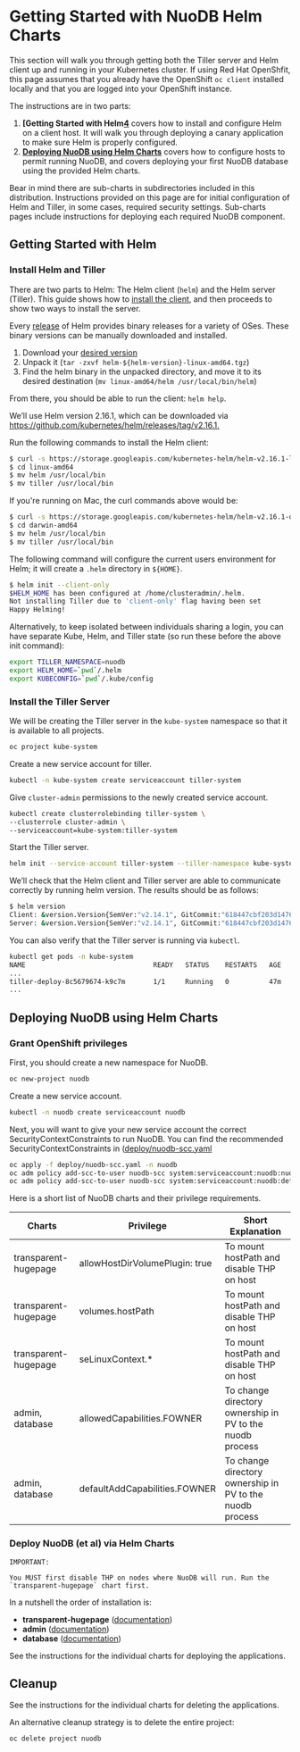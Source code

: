 # Getting Started with NuoDB Helm Charts

This section will walk you through getting both the Tiller server and Helm client up and running in your Kubernetes cluster. If using Red Hat OpenShfit, this page assumes that you already have the OpenShift `oc client` installed locally and that you are logged into your OpenShift instance.

The instructions are in two parts:

1. **[Getting Started with Helm[4]** covers how to install and configure Helm on a client host. It will walk you through deploying a canary application to make sure Helm is properly configured.
2. **[Deploying NuoDB using Helm Charts][5]** covers how to configure hosts to permit running NuoDB, and covers deploying your first NuoDB database using the provided Helm charts.

Bear in mind there are sub-charts in subdirectories included in this distribution. Instructions provided on this page are for initial configuration of Helm and Tiller, in some cases, required security settings. Sub-charts pages include instructions for deploying each required NuoDB component.

## Getting Started with Helm

### Install Helm and Tiller

There are two parts to Helm: The Helm client (`helm`) and the Helm server (Tiller). This guide shows how to [install the client][1], and then proceeds to show two ways to install the server.

Every [release][2] of Helm provides binary releases for a variety of OSes. These binary versions can be manually downloaded and installed.

1. Download your [desired version][2]
2. Unpack it (`tar -zxvf helm-${helm-version}-linux-amd64.tgz`)
3. Find the helm binary in the unpacked directory, and move it to its desired destination (`mv linux-amd64/helm /usr/local/bin/helm`)

From there, you should be able to run the client: `helm help`.

We’ll use Helm version 2.16.1, which can be downloaded via <https://github.com/kubernetes/helm/releases/tag/v2.16.1.>

Run the following commands to install the Helm client:

```bash
$ curl -s https://storage.googleapis.com/kubernetes-helm/helm-v2.16.1-linux-amd64.tar.gz | tar xz
$ cd linux-amd64
$ mv helm /usr/local/bin
$ mv tiller /usr/local/bin
```

If you're running on Mac, the curl commands above would be:

```bash
$ curl -s https://storage.googleapis.com/kubernetes-helm/helm-v2.16.1-darwin-amd64.tar.gz | tar xz
$ cd darwin-amd64
$ mv helm /usr/local/bin
$ mv tiller /usr/local/bin
```

The following command will configure the current users environment for Helm; it will create a `.helm` directory in `${HOME}`.

```bash
$ helm init --client-only
$HELM_HOME has been configured at /home/clusteradmin/.helm.
Not installing Tiller due to 'client-only' flag having been set
Happy Helming!
```

Alternatively, to keep isolated between individuals sharing a login, you can have separate Kube, Helm, and Tiller state (so run these before the above init command):

```bash
export TILLER_NAMESPACE=nuodb
export HELM_HOME=`pwd`/.helm
export KUBECONFIG=`pwd`/.kube/config
```

### Install the Tiller Server

We will be creating the Tiller server in the `kube-system` namespace so that it is available to all projects.

```bash
oc project kube-system
```

Create a new service account for tiller.
```bash
kubectl -n kube-system create serviceaccount tiller-system
```

Give `cluster-admin` permissions to the newly created service account.
```bash
kubectl create clusterrolebinding tiller-system \
--clusterrole cluster-admin \
--serviceaccount=kube-system:tiller-system
```

Start the Tiller server.
```bash
helm init --service-account tiller-system --tiller-namespace kube-system
```

We’ll check that the Helm client and Tiller server are able to communicate correctly by running helm version. The results should be as follows:

```bash
$ helm version
Client: &version.Version{SemVer:"v2.14.1", GitCommit:"618447cbf203d147601b4b9bd7f8c37a5d39fbb4", GitTreeState:"clean"}
Server: &version.Version{SemVer:"v2.14.1", GitCommit:"618447cbf203d147601b4b9bd7f8c37a5d39fbb4", GitTreeState:"clean"}
```

You can also verify that the Tiller server is running via `kubectl`.
```bash
kubectl get pods -n kube-system
NAME                                READY   STATUS    RESTARTS   AGE
...
tiller-deploy-8c5679674-k9c7m       1/1     Running   0          47m
...
```


## Deploying NuoDB using Helm Charts

### Grant OpenShift privileges

First, you should create a new namespace for NuoDB.
```bash
oc new-project nuodb
```

Create a new service account.
```bash
kubectl -n nuodb create serviceaccount nuodb
```

Next, you will want to give your new service account the correct SecurityContextConstraints to run NuoDB.
You can find the recommended SecurityContextConstraints in ([deploy/nuodb-scc.yaml](deploy/nuodb-scc.yaml)

```bash
oc apply -f deploy/nuodb-scc.yaml -n nuodb
oc adm policy add-scc-to-user nuodb-scc system:serviceaccount:nuodb:nuodb -n nuodb
oc adm policy add-scc-to-user nuodb-scc system:serviceaccount:nuodb:default -n nuodb
```

Here is a short list of NuoDB charts and their privilege requirements.

| Charts | Privilege | Short Explanation |
| ----- | ----------- | ------ |
| transparent-hugepage| allowHostDirVolumePlugin: true | To mount hostPath and disable THP on host|
| transparent-hugepage| volumes.hostPath | To mount hostPath and disable THP on host|
| transparent-hugepage| seLinuxContext.* | To mount hostPath and disable THP on host|
| admin, database| allowedCapabilities.FOWNER | To change directory ownership in PV to the nuodb process|
| admin, database| defaultAddCapabilities.FOWNER | To change directory ownership in PV to the nuodb process|


### Deploy NuoDB (et al) via Helm Charts

    IMPORTANT:
    
    You MUST first disable THP on nodes where NuoDB will run. Run the `transparent-hugepage` chart first.

In a nutshell the order of installation is:

- **transparent-hugepage** ([documentation](transparent-hugepage/README.md))
- **admin** ([documentation](admin/README.md))
- **database** ([documentation](database/README.md))

See the instructions for the individual charts for deploying the applications.

## Cleanup

See the instructions for the individual charts for deleting the applications.

An alternative cleanup strategy is to delete the entire project:

```bash
oc delete project nuodb
```

[1]: https://helm.sh/docs/using_helm/
[2]: https://github.com/helm/helm/releases
[4]: #getting-started-with-helm-on-openshift
[5]: #deploying-nuodb-using-helm-charts
